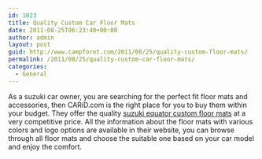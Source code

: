 ```yaml
---
id: 1023
title: Quality Custom Car Floor Mats
date: 2011-08-25T06:23:40+00:00
author: admin
layout: post
guid: http://www.campforet.com/2011/08/25/quality-custom-floor-mats/
permalink: /2011/08/25/quality-custom-car-floor-mats/
categories:
  - General
---
```

As a suzuki car owner, you are searching for the perfect fit floor mats and accessories, then CARiD.com is the right place for you to buy them within your budget. They offer the quality [suzuki equator custom floor mats](http://www.carid.com/suzuki-equator-floor-mats/) at a very competitive price. All the information about the floor mats with various colors and logo options are available in their website, you can browse through all floor mats and choose the suitable one based on your car model and enjoy the comfort.
